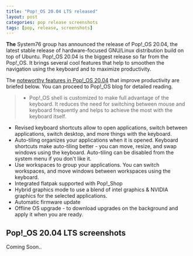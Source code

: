 ```yaml
---
title: "Pop!_OS 20.04 LTS released"
layout: post
categories: pop release screenshots
tags: [pop, release, screenshots]
---
```


**The** System76 group has announced the release of Pop!_OS 20.04, the latest stable release of hardware-focused GNU/Linux distribution build on top of Ubuntu. Pop!_OS 20.04 is the biggest release so far from the Pop!_OS. It brings several cool features that help to smoothen the navigation using the keyboard and to maximize productivity.

The [noteworthy features in Pop!_OS 20.04](https://blog.system76.com/post/616861064165031936/whats-new-with-popos-2004-lts) that improve productivity are briefed below. You can proceed to Pop!_OS blog for detailed reading.
> - Pop!_OS shell is customized to make full advantage of the keyboard.  It reduces the need for switching between mouse and keyboard frequently and helps to achieve the most with the keyboard itself.
- Revised keyboard shortcuts allow to open applications, switch between applications, switch desktop, and more things with the keyboard.
- Auto-tiling organizes your applications when it is opened. Keyboard shortcuts make auto-tiling better - you can move, resize, and swap windows using the keyboard. Auto-tiling can be disabled from the system menu if you don't like it.
- Use workspaces to group your applications. You can switch workspaces, and move windows between workspaces using the keyboard.
- Integrated flatpak supported with Pop!_Shop
- Hybrid graphics mode to use a blend of intel graphics & NVIDIA graphics for the selected applications.
- Automatic firmware update
- Offline OS upgrade - to download upgrades on the background and apply it when you are ready. 

## Pop!_OS 20.04 LTS screenshots
Coming Soon..



